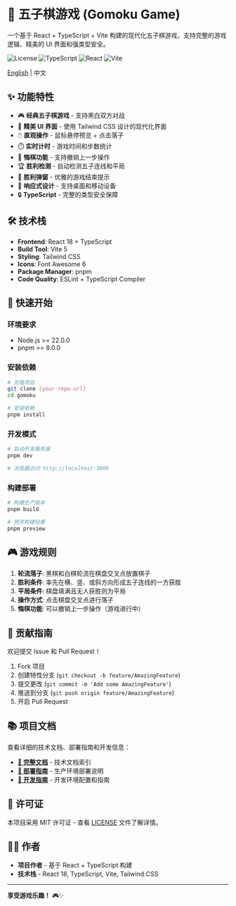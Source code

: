 # 🎯 五子棋游戏 (Gomoku Game)

一个基于 React + TypeScript + Vite 构建的现代化五子棋游戏，支持完整的游戏逻辑、精美的 UI 界面和强类型安全。

![License](https://img.shields.io/badge/license-MIT-blue.svg)
![TypeScript](https://img.shields.io/badge/TypeScript-007ACC?logo=typescript&logoColor=white)
![React](https://img.shields.io/badge/React-20232A?logo=react&logoColor=61DAFB)
![Vite](https://img.shields.io/badge/Vite-646CFF?logo=vite&logoColor=white)

[English](./README.md) | 中文

## ✨ 功能特性

- 🎮 **经典五子棋游戏** - 支持黑白双方对战
- 🎨 **精美 UI 界面** - 使用 Tailwind CSS 设计的现代化界面
- 🖱️ **直观操作** - 鼠标悬停预览 + 点击落子
- ⏱️ **实时计时** - 游戏时间和步数统计
- 🔄 **悔棋功能** - 支持撤销上一步操作
- 🏆 **胜利检测** - 自动检测五子连线和平局
- 🎉 **胜利弹窗** - 优雅的游戏结束提示
- 📱 **响应式设计** - 支持桌面和移动设备
- 🔒 **TypeScript** - 完整的类型安全保障

## 🛠️ 技术栈

- **Frontend**: React 18 + TypeScript
- **Build Tool**: Vite 5
- **Styling**: Tailwind CSS
- **Icons**: Font Awesome 6
- **Package Manager**: pnpm
- **Code Quality**: ESLint + TypeScript Compiler

## 🚀 快速开始

### 环境要求

- Node.js >= 22.0.0
- pnpm >= 8.0.0

### 安装依赖

```bash
# 克隆项目
git clone [your-repo-url]
cd gomoku

# 安装依赖
pnpm install
```

### 开发模式

```bash
# 启动开发服务器
pnpm dev

# 浏览器访问 http://localhost:3000
```

### 构建部署

```bash
# 构建生产版本
pnpm build

# 预览构建结果
pnpm preview
```

## 🎮 游戏规则

1. **轮流落子**: 黑棋和白棋轮流在棋盘交叉点放置棋子
2. **胜利条件**: 率先在横、竖、或斜方向形成五子连线的一方获胜
3. **平局条件**: 棋盘填满且无人获胜则为平局
4. **操作方式**: 点击棋盘交叉点进行落子
5. **悔棋功能**: 可以撤销上一步操作（游戏进行中）

## 🤝 贡献指南

欢迎提交 Issue 和 Pull Request！

1. Fork 项目
2. 创建特性分支 (`git checkout -b feature/AmazingFeature`)
3. 提交更改 (`git commit -m 'Add some AmazingFeature'`)
4. 推送到分支 (`git push origin feature/AmazingFeature`)
5. 开启 Pull Request

## 📚 项目文档

查看详细的技术文档、部署指南和开发信息：

- **[📖 完整文档](./docs/README.md)** - 技术文档索引
- **[🚀 部署指南](./docs/deployment/)** - 生产环境部署说明
- **[🔧 开发指南](./docs/development/)** - 开发环境配置和指南

## 📄 许可证

本项目采用 MIT 许可证 - 查看 [LICENSE](LICENSE) 文件了解详情。

## 👨‍💻 作者

- **项目作者** - 基于 React + TypeScript 构建
- **技术栈** - React 18, TypeScript, Vite, Tailwind CSS

---

**享受游戏乐趣！** 🎮✨
